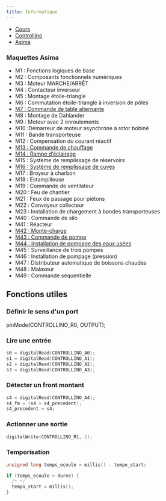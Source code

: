 ```yaml
---
title: Informatique
---
```


- [Cours](../programmationc)
- [Controllino](controllino)
- [Asima](asima)

### Maquettes Asima

- M1 : Fonctions logiques de base
- M2 : Composants fonctionnels numériques
- M3 : Moteur MARCHE/ARRÊT
- M4 : Contacteur inverseur
- M5 : Montage étoile-triangle
- M6 : Commutation étoile-triangle à inversion de pôles
- [M7 : Commande de table alternante](asima/m7)
- M8 : Montage de Dahlander
- M9 : Moteur avec 2 enroulements
- M10 :Démarreur de moteur asynchrone à rotor bobiné
- M11 : Bande transporteuse
- M12 : Compensation du courant réactif
- [M13 : Commande de chauffage](asima/m13)
- [M14 : Rampe d’éclairage](asima/m14)
- M15 : Système de remplissage de réservoirs
- [M16 : Système de remplissage de cuves](asima/m16)
- M17 : Broyeur à charbon
- M18 : Estampilleuse
- M19 : Commande de ventilateur
- M20 : Feu de chantier
- M21 : Feux de passage pour piétons
- M22 : Convoyeur collecteur
- M23 : Installation de chargement à bandes transporteuses
- M40 : Commande de silo
- M41 : Réacteur
- [M42 : Monte-charge](asima/m42)
- [M43 : Commande de pompe](asima/m43)
- [M44 : Installation de pompage des eaux usées](asima/m44)
- M45 : Surveillance de trois pompes
- M46 : Installation de pompage (pression)
- M47 : Distributeur automatique de boissons chaudes
- M48 : Malaxeur
- M49 : Commande séquentielle

## Fonctions utiles

### Définir le sens d'un port

pinMode(CONTROLLINO_R0, OUTPUT);

### Lire une entrée

```c
s0 = digitalRead(CONTROLLINO_A0);
s1 = digitalRead(CONTROLLINO_A1);
s2 = digitalRead(CONTROLLINO_A2);
s3 = digitalRead(CONTROLLINO_A3);
```

### Détecter un front montant

```c
s4 = digitalRead(CONTROLLINO_A4);
s4_fm = (s4 > s4_precedent);  
s4_precedent = s4;
```

### Actionner une sortie

```c
digitalWrite(CONTROLLINO_R1, 1);
```

### Temporisation

```c
unsigned long temps_ecoule = millis() - tempo_start;

if (temps_ecoule > duree) {
  /* */
  tempo_start = millis();
}
```
